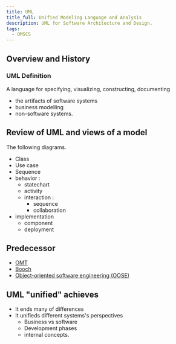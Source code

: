 ```yaml
---
title: UML
title_full: Unified Modeling Language and Analysis
description: UML for Software Architecture and Design.
tags:
  - OMSCS
---
```


## Overview and History

### UML Definition
A language for specifying, visualizing, constructing, documenting
- the artifacts of software systems
- business modelling
- non-software systems.


## Review of UML and views of a model

The following diagrams.
- Class 
- Use case 
- Sequence 
- behavior :
    - statechart 
    - activity 
    - interaction :
      - sequence 
      - collaboration 
- implementation 
  - component 
  - deployment 

## Predecessor

- [OMT](https://en.wikipedia.org/wiki/Object-modeling_technique) 
- [Booch](https://en.wikipedia.org/wiki/Booch_method#:~:text=The%20Booch%20method%20is%20a,a%20set%20of%20recommended%20practices)
- [Object-oriented software engineering (OOSE)](https://en.wikipedia.org/wiki/Object-oriented_programming)


## UML "unified" achieves

- It ends many of differences
- It unifieds different systems's perspectives
  - Business vs software
  - Development phases 
  - internal concepts.

